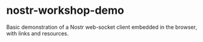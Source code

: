 # nostr-workshop-demo
Basic demonstration of a Nostr web-socket client embedded in the browser, with links and resources.
